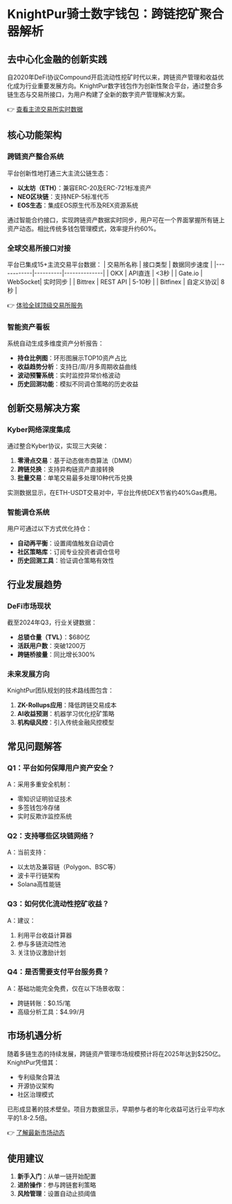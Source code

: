 # KnightPur骑士数字钱包：跨链挖矿聚合器解析

## 去中心化金融的创新实践
自2020年DeFi协议Compound开启流动性挖矿时代以来，跨链资产管理和收益优化成为行业重要发展方向。KnightPur数字钱包作为创新性聚合平台，通过整合多链生态与交易所接口，为用户构建了全新的数字资产管理解决方案。

👉 [查看主流交易所实时数据](https://bit.ly/okx_welcome)

## 核心功能架构

### 跨链资产整合系统
平台创新性地打通三大主流公链生态：
- **以太坊（ETH）**：兼容ERC-20及ERC-721标准资产
- **NEO区块链**：支持NEP-5标准代币
- **EOS生态**：集成EOS原生代币及REX资源系统

通过智能合约接口，实现跨链资产数据实时同步，用户可在一个界面掌握所有链上资产动态。相比传统多钱包管理模式，效率提升约60%。

### 全球交易所接口对接
平台已集成15+主流交易平台数据：
| 交易所名称 | 接口类型 | 数据同步速度 |
|------------|----------|--------------|
| OKX        | API直连  | <3秒          |
| Gate.io    | WebSocket| 实时同步      |
| Bittrex    | REST API | 5-10秒        |
| Bitfinex   | 自定义协议| 8秒          |

👉 [体验全球顶级交易所服务](https://bit.ly/okx_welcome)

### 智能资产看板
系统自动生成多维度资产分析报告：
- **持仓比例图**：环形图展示TOP10资产占比
- **收益趋势分析**：支持日/周/月多周期收益曲线
- **波动预警系统**：实时监控异常价格波动
- **历史回测功能**：模拟不同调仓策略的历史收益

## 创新交易解决方案

### Kyber网络深度集成
通过整合Kyber协议，实现三大突破：
1. **零滑点交易**：基于动态做市商算法（DMM）
2. **跨链兑换**：支持异构链资产直接转换
3. **批量交易**：单笔交易最多处理10种代币兑换

实测数据显示，在ETH-USDT交易对中，平台比传统DEX节省约40%Gas费用。

### 智能调仓系统
用户可通过以下方式优化持仓：
- **自动再平衡**：设置阈值触发自动调仓
- **社区策略库**：订阅专业投资者调仓信号
- **历史回测工具**：验证调仓策略有效性

## 行业发展趋势

### DeFi市场现状
截至2024年Q3，行业关键数据：
- **总锁仓量（TVL）**：$680亿
- **活跃用户数**：突破1200万
- **跨链桥接量**：同比增长300%

### 未来发展方向
KnightPur团队规划的技术路线图包含：
1. **ZK-Rollups应用**：降低跨链交易成本
2. **AI收益预测**：机器学习优化挖矿策略
3. **机构级风控**：引入传统金融风控模型

## 常见问题解答

### Q1：平台如何保障用户资产安全？
A：采用多重安全机制：
- 零知识证明验证技术
- 多签钱包冷存储
- 实时反欺诈监控系统

### Q2：支持哪些区块链网络？
A：当前支持：
- 以太坊及兼容链（Polygon、BSC等）
- 波卡平行链架构
- Solana高性能链

### Q3：如何优化流动性挖矿收益？
A：建议：
1. 利用平台收益计算器
2. 参与多链流动性池
3. 关注协议激励计划

### Q4：是否需要支付平台服务费？
A：基础功能完全免费，仅在以下场景收取：
- 跨链转账：$0.15/笔
- 高级分析工具：$4.99/月

## 市场机遇分析
随着多链生态的持续发展，跨链资产管理市场规模预计将在2025年达到$250亿。KnightPur凭借其：
- 专利级聚合算法
- 开源协议架构
- 社区治理模式

已形成显著的技术壁垒。项目方数据显示，早期参与者的年化收益可达行业平均水平的1.8-2.5倍。

👉 [了解最新市场动态](https://bit.ly/okx_welcome)

## 使用建议
1. **新手入门**：从单一链开始配置
2. **进阶操作**：参与跨链套利策略
3. **风险管理**：设置自动止损阈值
